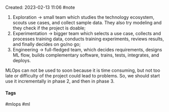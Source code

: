 Created: 2023-02-13 11:06
#note

1. Exploration -> small team which studies the technology ecosystem, scouts use cases, and collect sample data. They also try modeling and they check if the project is doable;
2. Experimentation -> bigger team which selects a use case, collects and processes training data, conducts training experiments, reviews results, and finally decides on go/no go;
3. Engineering -> full-fledged team, which decides requirements, designs ML flow, builds complementary software, trains, tests, integrates, and deploys.

MLOps can not be used to soon because it is time consuming, but not too late or difficulty of the project could lead to problems.
So, we should start use it incrementally in phase 2, and then in phase 3.

#### Tags
#mlops #ml
